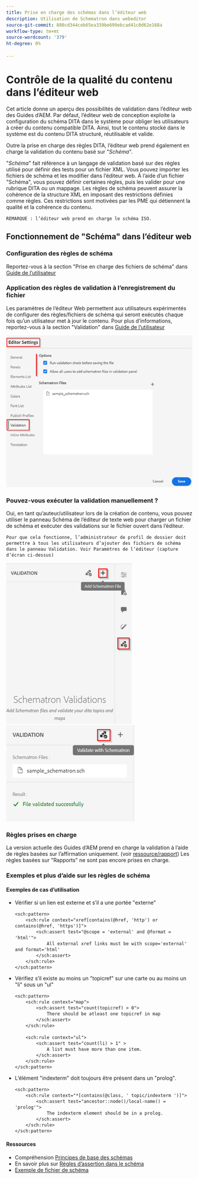 ```yaml
---
title: Prise en charge des schémas dans l’éditeur web
description: Utilisation de Schematron dans webeditor
source-git-commit: 880cd344ceb65ea339be699ebcad41c0d62e168a
workflow-type: tm+mt
source-wordcount: '379'
ht-degree: 0%

---
```


# Contrôle de la qualité du contenu dans l’éditeur web

Cet article donne un aperçu des possibilités de validation dans l’éditeur web des Guides d’AEM.
Par défaut, l’éditeur web de conception exploite la configuration du schéma DITA dans le système pour obliger les utilisateurs à créer du contenu compatible DITA. Ainsi, tout le contenu stocké dans le système est du contenu DITA structuré, réutilisable et valide.

Outre la prise en charge des règles DITA, l’éditeur web prend également en charge la validation du contenu basé sur &quot;*Schéma*&quot;.

&quot;*Schéma*&quot; fait référence à un langage de validation basé sur des règles utilisé pour définir des tests pour un fichier XML. Vous pouvez importer les fichiers de schéma et les modifier dans l’éditeur web. À l’aide d’un fichier &quot;Schéma&quot;, vous pouvez définir certaines règles, puis les valider pour une rubrique DITA ou un mappage. Les règles de schéma peuvent assurer la cohérence de la structure XML en imposant des restrictions définies comme règles. Ces restrictions sont motivées par les PME qui détiennent la qualité et la cohérence du contenu.

    REMARQUE : l’éditeur web prend en charge le schéma ISO.


## Fonctionnement de &quot;Schéma&quot; dans l’éditeur web

### Configuration des règles de schéma

Reportez-vous à la section &quot;Prise en charge des fichiers de schéma&quot; dans [Guide de l’utilisateur](https://helpx.adobe.com/content/dam/help/en/xml-documentation-solution/4-2/Adobe-Experience-Manager-Guides_UUID_User-Guide_EN.pdf#page=148)


### Application des règles de validation à l’enregistrement du fichier

Les paramètres de l’éditeur Web permettent aux utilisateurs expérimentés de configurer des règles/fichiers de schéma qui seront exécutés chaque fois qu’un utilisateur met à jour le contenu. Pour plus d’informations, reportez-vous à la section &quot;Validation&quot; dans [Guide de l’utilisateur](https://helpx.adobe.com/content/dam/help/en/xml-documentation-solution/4-2/Adobe-Experience-Manager-Guides_UUID_User-Guide_EN.pdf#page=58)

![Définition de règles à partir des paramètres de l’éditeur web](../../../assets/authoring/schematron-editorsettings-validation-tab.png)


### Pouvez-vous exécuter la validation manuellement ?

Oui, en tant qu’auteur/utilisateur lors de la création de contenu, vous pouvez utiliser le panneau Schéma de l’éditeur de texte web pour charger un fichier de schéma et exécuter des validations sur le fichier ouvert dans l’éditeur.

    Pour que cela fonctionne, l’administrateur de profil de dossier doit permettre à tous les utilisateurs d’ajouter des fichiers de schéma dans le panneau Validation. Voir Paramètres de l’éditeur (capture d’écran ci-dessus)

![Choisir le fichier de schéma](../../../assets/authoring/schematron-rightpanel-validation-addsch.png)
![Exécuter la validation](../../../assets/authoring/schematron-rightpanel-validation-runsch.png)


### Règles prises en charge

La version actuelle des Guides d’AEM prend en charge la validation à l’aide de règles basées sur l’affirmation uniquement. (voir [ressource/rapport](https://schematron.com/document/205.html)) Les règles basées sur &quot;Rapports&quot; ne sont pas encore prises en charge.


### Exemples et plus d’aide sur les règles de schéma

#### Exemples de cas d’utilisation

- Vérifier si un lien est externe et s’il a une portée &quot;externe&quot;

  ```
  <sch:pattern>
      <sch:rule context="xref[contains(@href, 'http') or contains(@href, 'https')]">
          <sch:assert test="@scope = 'external' and @format = 'html'">
              All external xref links must be with scope='external' and format='html'
          </sch:assert>
      </sch:rule>
  </sch:pattern>
  ```

- Vérifiez s’il existe au moins un &quot;topicref&quot; sur une carte ou au moins un &quot;li&quot; sous un &quot;ul&quot;

  ```
  <sch:pattern>
      <sch:rule context="map">
          <sch:assert test="count(topicref) > 0">
              There should be atleast one topicref in map
          </sch:assert>
      </sch:rule>
  
      <sch:rule context="ul">
          <sch:assert test="count(li) > 1" >
              A list must have more than one item.
          </sch:assert>
      </sch:rule>
  </sch:pattern>
  ```

- L’élément &quot;indexterm&quot; doit toujours être présent dans un &quot;prolog&quot;.

  ```
  <sch:pattern>
      <sch:rule context="*[contains(@class, ' topic/indexterm ')]">
          <sch:assert test="ancestor::node()/local-name() = 'prolog'">
              The indexterm element should be in a prolog.
          </sch:assert>
      </sch:rule>
  </sch:pattern>
  ```

#### Ressources

- Compréhension  [Principes de base des schémas](https://da2022.xatapult.com/#what-is-schematron)
- En savoir plus sur [Règles d’assertion dans le schéma](https://www.xml.com/pub/a/2003/11/12/schematron.html#Assertions)
- [Exemple de fichier de schéma](../../../assets/authoring/sample_schematron.sch)
